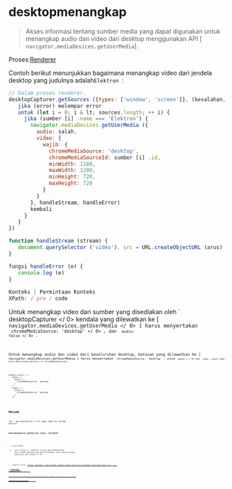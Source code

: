 # desktopmenangkap

> Akses informasi tentang sumber media yang dapat digunakan untuk menangkap audio dan video dari desktop menggunakan API [ ` navigator.mediaDevices.getUserMedia `].

Proses:[Renderer](../glossary.md#renderer-process)

Contoh berikut menunjukkan bagaimana menangkap video dari jendela desktop yang judulnya adalah`Elektron `:

```javascript
// Dalam proses renderer.
desktopCapturer.getSources ({types: ['window', 'screen']}, (kesalahan, sumber) = & gt; {
   jika (error) melempar error
   untuk (let i = 0; i & lt; sources.length; ++ i) {
     jika (sumber [i] .name === 'Elektron') {
       navigator.mediaDevices.getUserMedia ({
         audio: salah,
         video: {
           wajib: {
             chromeMediaSource: 'desktop',
             chromeMediaSourceId: sumber [i] .id,
             minWidth: 1280,
             maxWidth: 1280,
             minHeight: 720,
             maxHeight: 720
           }
         }
       }, handleStream, handleError)
       kembali
     }
   }
})

function handleStream (stream) {
   document.querySelector ('video'). src = URL.createObjectURL (arus)
}

fungsi handleError (e) {
   console.log (e)
}
 
Konteks | Permintaan Konteks
XPath: / pre / code
```

Untuk menangkap video dari sumber yang disediakan oleh ` desktopCapturer </ 0> kendala yang dilewatkan ke [ <code> navigator.mediaDevices.getUserMedia </ 0> ] harus menyertakan
 <code> chromeMediaSource: 'desktop' </ 0> , dan <code> audio: false </ 0> .</p>

<p>Untuk menangkap audio dan video dari keseluruhan desktop, batasan yang dilewatkan ke [ <code> navigator.mediaDevices.getUserMedia </ 0>] harus menyertakan <code> chromeMediaSource: 'desktop' </ 0>, untuk <code> audio < / 0> dan <code> video </ 0>, namun tidak boleh menyertakan batasan < 0> chromeMediaSourceId </ 0>.</p>

<pre><code class="javascript">kendala const = {
   audio: {
     wajib: {
       chromeMediaSource: 'desktop'
     }
   },
   video: {
     wajib: {
       chromeMediaSource: 'desktop'
     }
   }}
`</pre> 

## Metode

The ` desktopCapturer </ 0> modul memiliki metode berikut:</p>

<h3><code>desktopCapturer.getSources (opsi, callback)`</h3> 

* `pilihan` Objek 
  * `jenis `String [] - Kumpulan String yang mencantumkan jenis sumber desktop yang akan ditangkap, jenis yang tersedia adalah`layar `dan`jendela </ 0>.</li>
<li><code> thumbnail ukuran</ 0>  <a href="structures/size.md"> Ukuran </ 1> (opsional) - Ukuran gambar thumbnail sumber media harus diskalakan. Defaultnya adalah <code> 150 </ 0> x <code> 150 </ 0> .</li>
</ul></li>
<li><code>callback` Fungsi 
    * `error` Kesalahan
    *  sumber </ 0>  <a href="structures/desktop-capturer-source.md"> DesktopCapturerSource [] </ 1></li>
</ul></li>
</ul>

<p>Mulai mengumpulkan informasi tentang semua sumber media desktop yang tersedia, dan panggil <code> callback (kesalahan, sumber) </ 0> setelah selesai.</p>

<p><code> sources </ 0> adalah array dari <a href="structures/desktop-capturer-source.md"><code> objek DesktopCapturerSource </ 1> 
, masing-masing <code> DesktopCapturerSource </ 0> mewakili layar atau jendela individual yang dapat ditangkap.</p>